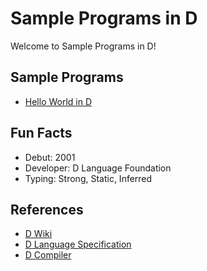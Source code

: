 # Sample Programs in D

Welcome to Sample Programs in D!

## Sample Programs

- [Hello World in D](hello-world.d)

## Fun Facts

- Debut: 2001
- Developer: D Language Foundation
- Typing: Strong, Static, Inferred

## References

- [D Wiki](https://en.wikipedia.org/wiki/D_(programming_language))
- [D Language Specification](https://dlang.org/spec/spec.html)
- [D Compiler](https://github.com/dlang/dmd)
